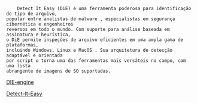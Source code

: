     
    

        Detect It Easy (DiE) é uma ferramenta poderosa para identificação de tipo de arquivo, 
    popular entre analistas de malware , especialistas em segurança cibernética e engenheiros 
    reversos em todo o mundo. Com suporte para análise baseada em assinatura e heurística,
    o DiE permite inspeções de arquivo eficientes em uma ampla gama de plataformas,
    incluindo Windows, Linux e MacOS . Sua arquitetura de detecção adaptável e orientada
    por script o torna uma das ferramentas mais versáteis no campo, com uma lista
    abrangente de imagens de SO suportadas.

[DIE-engine](https://github.com/horsicq/DIE-engine/releases)

[Detect-It-Easy](https://github.com/horsicq/Detect-It-Easy)
